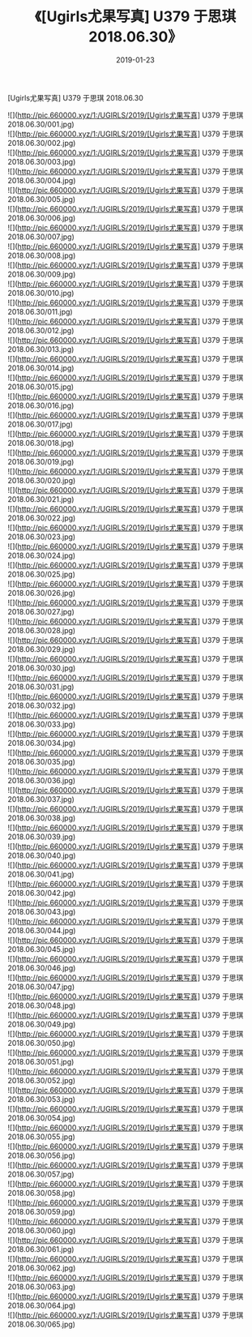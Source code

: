 ﻿---
layout: post
title:  《[Ugirls尤果写真] U379 于思琪 2018.06.30》
date:   2019-01-23
img: http://pic.660000.xyz/1:/UGIRLS/2019/[Ugirls尤果写真] U379 于思琪 2018.06.30/000.jpg
categories: [美女, 清纯, 唯美]
---

[Ugirls尤果写真] U379 于思琪 2018.06.30

 ![](http://pic.660000.xyz/1:/UGIRLS/2019/[Ugirls尤果写真] U379 于思琪 2018.06.30/001.jpg) <br>![](http://pic.660000.xyz/1:/UGIRLS/2019/[Ugirls尤果写真] U379 于思琪 2018.06.30/002.jpg) <br>![](http://pic.660000.xyz/1:/UGIRLS/2019/[Ugirls尤果写真] U379 于思琪 2018.06.30/003.jpg) <br>![](http://pic.660000.xyz/1:/UGIRLS/2019/[Ugirls尤果写真] U379 于思琪 2018.06.30/004.jpg) <br>![](http://pic.660000.xyz/1:/UGIRLS/2019/[Ugirls尤果写真] U379 于思琪 2018.06.30/005.jpg) <br>![](http://pic.660000.xyz/1:/UGIRLS/2019/[Ugirls尤果写真] U379 于思琪 2018.06.30/006.jpg) <br>![](http://pic.660000.xyz/1:/UGIRLS/2019/[Ugirls尤果写真] U379 于思琪 2018.06.30/007.jpg) <br>![](http://pic.660000.xyz/1:/UGIRLS/2019/[Ugirls尤果写真] U379 于思琪 2018.06.30/008.jpg) <br>![](http://pic.660000.xyz/1:/UGIRLS/2019/[Ugirls尤果写真] U379 于思琪 2018.06.30/009.jpg) <br>![](http://pic.660000.xyz/1:/UGIRLS/2019/[Ugirls尤果写真] U379 于思琪 2018.06.30/010.jpg) <br>![](http://pic.660000.xyz/1:/UGIRLS/2019/[Ugirls尤果写真] U379 于思琪 2018.06.30/011.jpg) <br>![](http://pic.660000.xyz/1:/UGIRLS/2019/[Ugirls尤果写真] U379 于思琪 2018.06.30/012.jpg) <br>![](http://pic.660000.xyz/1:/UGIRLS/2019/[Ugirls尤果写真] U379 于思琪 2018.06.30/013.jpg) <br>![](http://pic.660000.xyz/1:/UGIRLS/2019/[Ugirls尤果写真] U379 于思琪 2018.06.30/014.jpg) <br>![](http://pic.660000.xyz/1:/UGIRLS/2019/[Ugirls尤果写真] U379 于思琪 2018.06.30/015.jpg) <br>![](http://pic.660000.xyz/1:/UGIRLS/2019/[Ugirls尤果写真] U379 于思琪 2018.06.30/016.jpg) <br>![](http://pic.660000.xyz/1:/UGIRLS/2019/[Ugirls尤果写真] U379 于思琪 2018.06.30/017.jpg) <br>![](http://pic.660000.xyz/1:/UGIRLS/2019/[Ugirls尤果写真] U379 于思琪 2018.06.30/018.jpg) <br>![](http://pic.660000.xyz/1:/UGIRLS/2019/[Ugirls尤果写真] U379 于思琪 2018.06.30/019.jpg) <br>![](http://pic.660000.xyz/1:/UGIRLS/2019/[Ugirls尤果写真] U379 于思琪 2018.06.30/020.jpg) <br>![](http://pic.660000.xyz/1:/UGIRLS/2019/[Ugirls尤果写真] U379 于思琪 2018.06.30/021.jpg) <br>![](http://pic.660000.xyz/1:/UGIRLS/2019/[Ugirls尤果写真] U379 于思琪 2018.06.30/022.jpg) <br>![](http://pic.660000.xyz/1:/UGIRLS/2019/[Ugirls尤果写真] U379 于思琪 2018.06.30/023.jpg) <br>![](http://pic.660000.xyz/1:/UGIRLS/2019/[Ugirls尤果写真] U379 于思琪 2018.06.30/024.jpg) <br>![](http://pic.660000.xyz/1:/UGIRLS/2019/[Ugirls尤果写真] U379 于思琪 2018.06.30/025.jpg) <br>![](http://pic.660000.xyz/1:/UGIRLS/2019/[Ugirls尤果写真] U379 于思琪 2018.06.30/026.jpg) <br>![](http://pic.660000.xyz/1:/UGIRLS/2019/[Ugirls尤果写真] U379 于思琪 2018.06.30/027.jpg) <br>![](http://pic.660000.xyz/1:/UGIRLS/2019/[Ugirls尤果写真] U379 于思琪 2018.06.30/028.jpg) <br>![](http://pic.660000.xyz/1:/UGIRLS/2019/[Ugirls尤果写真] U379 于思琪 2018.06.30/029.jpg) <br>![](http://pic.660000.xyz/1:/UGIRLS/2019/[Ugirls尤果写真] U379 于思琪 2018.06.30/030.jpg) <br>![](http://pic.660000.xyz/1:/UGIRLS/2019/[Ugirls尤果写真] U379 于思琪 2018.06.30/031.jpg) <br>![](http://pic.660000.xyz/1:/UGIRLS/2019/[Ugirls尤果写真] U379 于思琪 2018.06.30/032.jpg) <br>![](http://pic.660000.xyz/1:/UGIRLS/2019/[Ugirls尤果写真] U379 于思琪 2018.06.30/033.jpg) <br>![](http://pic.660000.xyz/1:/UGIRLS/2019/[Ugirls尤果写真] U379 于思琪 2018.06.30/034.jpg) <br>![](http://pic.660000.xyz/1:/UGIRLS/2019/[Ugirls尤果写真] U379 于思琪 2018.06.30/035.jpg) <br>![](http://pic.660000.xyz/1:/UGIRLS/2019/[Ugirls尤果写真] U379 于思琪 2018.06.30/036.jpg) <br>![](http://pic.660000.xyz/1:/UGIRLS/2019/[Ugirls尤果写真] U379 于思琪 2018.06.30/037.jpg) <br>![](http://pic.660000.xyz/1:/UGIRLS/2019/[Ugirls尤果写真] U379 于思琪 2018.06.30/038.jpg) <br>![](http://pic.660000.xyz/1:/UGIRLS/2019/[Ugirls尤果写真] U379 于思琪 2018.06.30/039.jpg) <br>![](http://pic.660000.xyz/1:/UGIRLS/2019/[Ugirls尤果写真] U379 于思琪 2018.06.30/040.jpg) <br>![](http://pic.660000.xyz/1:/UGIRLS/2019/[Ugirls尤果写真] U379 于思琪 2018.06.30/041.jpg) <br>![](http://pic.660000.xyz/1:/UGIRLS/2019/[Ugirls尤果写真] U379 于思琪 2018.06.30/042.jpg) <br>![](http://pic.660000.xyz/1:/UGIRLS/2019/[Ugirls尤果写真] U379 于思琪 2018.06.30/043.jpg) <br>![](http://pic.660000.xyz/1:/UGIRLS/2019/[Ugirls尤果写真] U379 于思琪 2018.06.30/044.jpg) <br>![](http://pic.660000.xyz/1:/UGIRLS/2019/[Ugirls尤果写真] U379 于思琪 2018.06.30/045.jpg) <br>![](http://pic.660000.xyz/1:/UGIRLS/2019/[Ugirls尤果写真] U379 于思琪 2018.06.30/046.jpg) <br>![](http://pic.660000.xyz/1:/UGIRLS/2019/[Ugirls尤果写真] U379 于思琪 2018.06.30/047.jpg) <br>![](http://pic.660000.xyz/1:/UGIRLS/2019/[Ugirls尤果写真] U379 于思琪 2018.06.30/048.jpg) <br>![](http://pic.660000.xyz/1:/UGIRLS/2019/[Ugirls尤果写真] U379 于思琪 2018.06.30/049.jpg) <br>![](http://pic.660000.xyz/1:/UGIRLS/2019/[Ugirls尤果写真] U379 于思琪 2018.06.30/050.jpg) <br>![](http://pic.660000.xyz/1:/UGIRLS/2019/[Ugirls尤果写真] U379 于思琪 2018.06.30/051.jpg) <br>![](http://pic.660000.xyz/1:/UGIRLS/2019/[Ugirls尤果写真] U379 于思琪 2018.06.30/052.jpg) <br>![](http://pic.660000.xyz/1:/UGIRLS/2019/[Ugirls尤果写真] U379 于思琪 2018.06.30/053.jpg) <br>![](http://pic.660000.xyz/1:/UGIRLS/2019/[Ugirls尤果写真] U379 于思琪 2018.06.30/054.jpg) <br>![](http://pic.660000.xyz/1:/UGIRLS/2019/[Ugirls尤果写真] U379 于思琪 2018.06.30/055.jpg) <br>![](http://pic.660000.xyz/1:/UGIRLS/2019/[Ugirls尤果写真] U379 于思琪 2018.06.30/056.jpg) <br>![](http://pic.660000.xyz/1:/UGIRLS/2019/[Ugirls尤果写真] U379 于思琪 2018.06.30/057.jpg) <br>![](http://pic.660000.xyz/1:/UGIRLS/2019/[Ugirls尤果写真] U379 于思琪 2018.06.30/058.jpg) <br>![](http://pic.660000.xyz/1:/UGIRLS/2019/[Ugirls尤果写真] U379 于思琪 2018.06.30/059.jpg) <br>![](http://pic.660000.xyz/1:/UGIRLS/2019/[Ugirls尤果写真] U379 于思琪 2018.06.30/060.jpg) <br>![](http://pic.660000.xyz/1:/UGIRLS/2019/[Ugirls尤果写真] U379 于思琪 2018.06.30/061.jpg) <br>![](http://pic.660000.xyz/1:/UGIRLS/2019/[Ugirls尤果写真] U379 于思琪 2018.06.30/062.jpg) <br>![](http://pic.660000.xyz/1:/UGIRLS/2019/[Ugirls尤果写真] U379 于思琪 2018.06.30/063.jpg) <br>![](http://pic.660000.xyz/1:/UGIRLS/2019/[Ugirls尤果写真] U379 于思琪 2018.06.30/064.jpg) <br>![](http://pic.660000.xyz/1:/UGIRLS/2019/[Ugirls尤果写真] U379 于思琪 2018.06.30/065.jpg) <br>